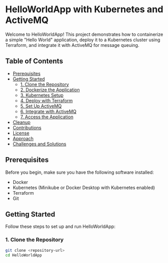 # HelloWorldApp with Kubernetes and ActiveMQ

Welcome to HelloWorldApp! This project demonstrates how to containerize a simple "Hello World" application, deploy it to a Kubernetes cluster using Terraform, and integrate it with ActiveMQ for message queuing.

## Table of Contents

- [Prerequisites](#prerequisites)
- [Getting Started](#getting-started)
  - [1. Clone the Repository](#1-clone-the-repository)
  - [2. Dockerize the Application](#2-dockerize-the-application)
  - [3. Kubernetes Setup](#3-kubernetes-setup)
  - [4. Deploy with Terraform](#4-deploy-with-terraform)
  - [5. Set Up ActiveMQ](#5-set-up-activemq)
  - [6. Integrate with ActiveMQ](#6-integrate-with-activemq)
  - [7. Access the Application](#7-access-the-application)
- [Cleanup](#cleanup)
- [Contributions](#contributions)
- [License](#license)
- [Approach](#approach)
- [Challenges and Solutions](#challenges-and-solutions)

## Prerequisites

Before you begin, make sure you have the following software installed:

- Docker
- Kubernetes (Minikube or Docker Desktop with Kubernetes enabled)
- Terraform
- Git

## Getting Started

Follow these steps to set up and run HelloWorldApp:

### 1. Clone the Repository

```bash
git clone <repository-url>
cd HelloWorldApp
```